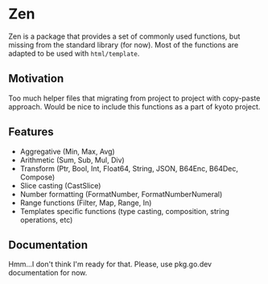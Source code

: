 
# Zen

Zen is a package that provides a set of commonly used functions, but missing from the standard library (for now).
Most of the functions are adapted to be used with `html/template`.

## Motivation

Too much helper files that migrating from project to project with copy-paste approach.
Would be nice to include this functions as a part of kyoto project.

## Features

- Aggregative (Min, Max, Avg)
- Arithmetic (Sum, Sub, Mul, Div)
- Transform (Ptr, Bool, Int, Float64, String, JSON, B64Enc, B64Dec, Compose)
- Slice casting (CastSlice)
- Number formatting (FormatNumber, FormatNumberNumeral)
- Range functions (Filter, Map, Range, In)
- Templates specific functions (type casting, composition, string operations, etc)

## Documentation

Hmm...I don't think I'm ready for that. Please, use pkg.go.dev documentation for now.
